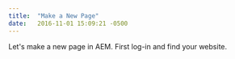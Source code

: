 ```yaml
---
title:  "Make a New Page"
date:   2016-11-01 15:09:21 -0500
---
```

Let's make a new page in AEM.
First log-in and find your website.
